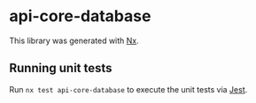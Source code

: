 # api-core-database

This library was generated with [Nx](https://nx.dev).

## Running unit tests

Run `nx test api-core-database` to execute the unit tests via [Jest](https://jestjs.io).

